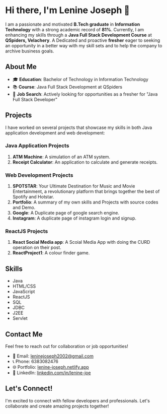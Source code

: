 # Hi there, I'm Lenine Joseph 👋

I am a passionate and motivated **B.Tech graduate** in **Information Technology** with a strong academic record of **81%**. Currently, I am enhancing my skills through a **Java Full Stack Development Course** at **QSpiders, Velachery**.
A Dedicated and proactive **fresher** eager to seeking an opportunity in a better way with my skill sets and to help the company to archive business goals.

## About Me

- 🎓 **Education**: Bachelor of Technology in Information Technology
- 📚 **Course**: Java Full Stack Development at QSpiders
- 💼 **Job Search**: Actively looking for opportunities as a fresher for "Java Full Stack Developer"

## Projects

I have worked on several projects that showcase my skills in both Java application development and web development:

### Java Application Projects
1. **ATM Machine**: A simulation of an ATM system.
2. **Receipt Calculator**: An application to calculate and generate receipts.

### Web Development Projects
1. **SPOTSTAR**: Your Ultimate Destination for Music and Movie Entertainment, a revolutionary platform that brings together the best of Spotify and Hotstar.
2. **Portfolio**: A summary of my own skills and Projects with source codes and Demo.
3. **Google**: A Duplicate page of google search engine.
4. **Instagram**: A duplicate page of instagram login and signup.

### ReactJS Projects
1. **React Social Media app**: A Scoial Media App with doing the CURD operation on their post.
2. **ReactProject1**: A colour finder game.

## Skills

- Java
- HTML/CSS
- JavaScript
- ReactJS
- SQL
- JDBC
- J2EE
- Servlet

## Contact Me

Feel free to reach out for collaboration or job opportunities!

- 📧 Email: [leninejoseph2002@gmail.com](mailto:leninejoseph2002@gmail.com)
- 📞 Phone: 6383082476
- 🌐 Portfolio: [lenine-joseph.netlify.app](https://lenine-joseph.netlify.app/)
- 🔗 LinkedIn: [linkedin.com/in/lenine-joe](https://www.linkedin.com/in/lenine-joe/)

## Let's Connect!

I'm excited to connect with fellow developers and professionals. Let's collaborate and create amazing projects together!
